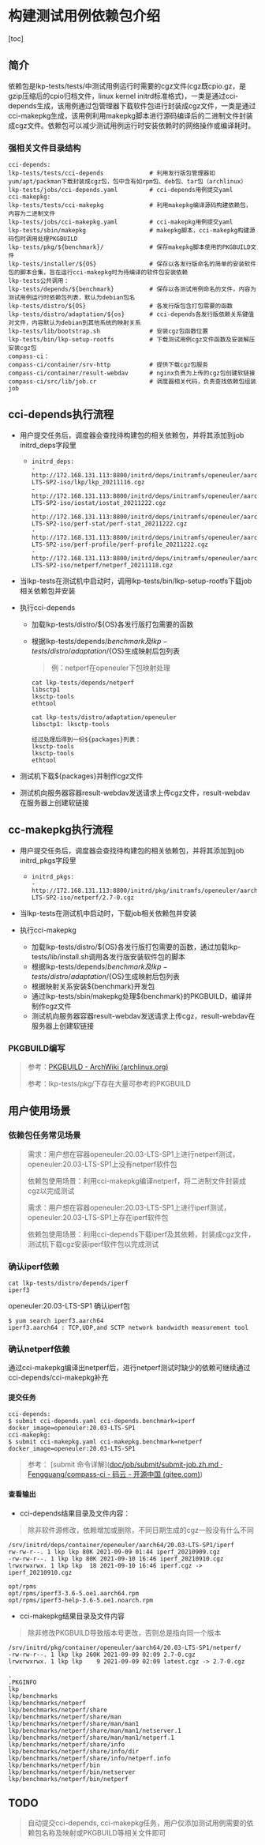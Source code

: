 # 构建测试用例依赖包介绍

[toc]

## 简介

依赖包是lkp-tests/tests/中测试用例运行时需要的cgz文件(cgz既cpio.gz，是gzip压缩后的cpio归档文件，linux kernel initrd标准格式)，一类是通过cci-depends生成，该用例通过包管理器下载软件包进行封装成cgz文件，一类是通过cci-makepkg生成，该用例利用makepkg脚本进行源码编译后的二进制文件封装成cgz文件。依赖包可以减少测试用例运行时安装依赖时的网络操作或编译耗时。

### 强相关文件目录结构

```shell
cci-depends:
lkp-tests/tests/cci-depends             # 利用发行版包管理器如yum/apt/packman下载封装成cgz包，包中含有如rpm包、deb包、tar包（archlinux）
lkp-tests/jobs/cci-depends.yaml         # cci-depends用例提交yaml
cci-makepkg:
lkp-tests/tests/cci-makepkg             # 利用makepkg编译源码构建依赖包，内容为二进制文件
lkp-tests/jobs/cci-makepkg.yaml         # cci-makepkg用例提交yaml
lkp-tests/sbin/makepkg                  # makepkg脚本，cci-makepkg构建源码包时调用处理PKGBUILD
lkp-tests/pkg/${benchmark}/             # 保存makepkg脚本使用的PKGBUILD文件
lkp-tests/installer/${OS}               # 保存以各发行版命名的简单的安装软件包的脚本合集，旨在运行cci-makepkg时为待编译的软件包安装依赖
lkp-tests公共调用：
lkp-tests/depends/${benchmark}          # 保存以各测试用例命名的文件，内容为测试用例运行时依赖包列表，默认为debian包名
lkp-tests/distro/${OS}                  # 各发行版包含打包需要的函数
lkp-tests/distro/adaptation/${os}       # cci-depends各发行版依赖关系键值对文件，内容默认为debian到其他系统的映射关系
lkp-tests/lib/bootstrap.sh              # 安装cgz包函数位置
lkp-tests/bin/lkp-setup-rootfs          # 下载测试用例cgz文件函数及安装解压安装cgz包
compass-ci：
compass-ci/container/srv-http           # 提供下载cgz包服务
compass-ci/container/result-webdav      # nginx负责为上传的cgz包创建软链接
compass-ci/src/lib/job.cr               # 调度器相关代码，负责查找依赖包组装job
```

## cci-depends执行流程

- 用户提交任务后，调度器会查找待构建包的相关依赖包，并将其添加到job initrd_deps字段里

  - ```
    initrd_deps:
    - http://172.168.131.113:8800/initrd/deps/initramfs/openeuler/aarch64/20.03-LTS-SP2-iso/lkp/lkp_20211116.cgz
    - http://172.168.131.113:8800/initrd/deps/initramfs/openeuler/aarch64/20.03-LTS-SP2-iso/iostat/iostat_20211222.cgz
    - http://172.168.131.113:8800/initrd/deps/initramfs/openeuler/aarch64/20.03-LTS-SP2-iso/perf-stat/perf-stat_20211222.cgz
    - http://172.168.131.113:8800/initrd/deps/initramfs/openeuler/aarch64/20.03-LTS-SP2-iso/perf-profile/perf-profile_20211222.cgz
    - http://172.168.131.113:8800/initrd/deps/initramfs/openeuler/aarch64/20.03-LTS-SP2-iso/netperf/netperf_20211118.cgz
    ```


- 当lkp-tests在测试机中启动时，调用lkp-tests/bin/lkp-setup-rootfs下载job相关依赖包并安装

- 执行cci-depends

  - 加载lkp-tests/distro/${OS}各发行版打包需要的函数
  - 根据lkp-tests/depends/${benchmark}及lkp-tests/distro/adaptation/${OS}生成映射后包列表
  	
  	>例：netperf在openeuler下包映射处理

  	```shell
  	cat lkp-tests/depends/netperf
  	libsctp1
  	lksctp-tools
  	ethtool
  	```
  	```shell
  	cat lkp-tests/distro/adaptation/openeuler
  	libsctp1: lksctp-tools
  	```

  	```
  	经过处理后得到一份${packages}列表：
  	lksctp-tools
  	lksctp-tools
  	ethtool
  	```

- 测试机下载${packages}并制作cgz文件

- 测试机向服务器容器result-webdav发送请求上传cgz文件，result-webdav在服务器上创建软链接

## cc-makepkg执行流程

- 用户提交任务后，调度器会查找待构建包的相关依赖包，并将其添加到job initrd_pkgs字段里

  - ```
    initrd_pkgs:
    - http://172.168.131.113:8800/initrd/pkg/initramfs/openeuler/aarch64/20.03-LTS-SP2-iso/netperf/2.7-0.cgz
    ```

- 当lkp-tests在测试机中启动时，下载job相关依赖包并安装

- 执行cci-makepkg
  - 加载lkp-tests/distro/${OS}各发行版打包需要的函数，通过加载lkp-tests/lib/install.sh调用各发行版安装软件包的脚本
  - 根据lkp-tests/depends/${benchmark}及lkp-tests/distro/adaptation/${OS}生成映射后包列表
  - 根据映射关系安装${benchmark}开发包
  - 通过lkp-tests/sbin/makepkg处理${benchmark}的PKGBUILD，编译并制作cgz文件
  - 测试机向服务器容器result-webdav发送请求上传cgz，result-webdav在服务器上创建软链接

### PKGBUILD编写

> 参考：[PKGBUILD - ArchWiki (archlinux.org)](https://wiki.archlinux.org/title/PKGBUILD)
>
> 参考：lkp-tests/pkg/下存在大量可参考的PKGBUILD

## 用户使用场景

### 依赖包任务常见场景

> 需求：用户想在容器openeuler:20.03-LTS-SP1上进行netperf测试，openeuler:20.03-LTS-SP1上没有netperf软件包
>
> 依赖包使用场景：利用cci-makepkg编译netperf，将二进制文件封装成cgz以完成测试
>
> 需求：用户想在容器openeuler:20.03-LTS-SP1上进行iperf测试，openeuler:20.03-LTS-SP1上存在iperf软件包
>
> 依赖包使用场景：利用cci-depends下载iperf及其依赖，封装成cgz文件，测试机下载cgz安装iperf软件包以完成测试

### 确认iperf依赖

```
cat lkp-tests/distro/depends/iperf
iperf3
```

openeuler:20.03-LTS-SP1 确认iperf包

```
$ yum search iperf3.aarch64
iperf3.aarch64 : TCP,UDP,and SCTP network bandwidth measurement tool
```

### 确认netperf依赖

通过cci-makepkg编译出netperf后，进行netperf测试时缺少的依赖可继续通过cci-depends/cci-makepkg补充

#### 提交任务

```shell
cci-depends: 
$ submit cci-depends.yaml cci-depends.benchmark=iperf docker_image=openeuler:20.03-LTS-SP1
cci-makepkg: 
$ submit cci-makepkg.yaml cci-makepkg.benchmark=netperf docker_image=openeuler:20.03-LTS-SP1
```

> 参考： [submit 命令详解]([doc/job/submit/submit-job.zh.md · Fengguang/compass-ci - 码云 - 开源中国 (gitee.com)](https://gitee.com/wu_fengguang/compass-ci/blob/master/doc/job/submit/submit-job.zh.md))

#### 查看输出

- cci-depends结果目录及文件内容：

> 除非软件源修改，依赖增加或删除，不同日期生成的cgz一般没有什么不同

```
/srv/initrd/deps/container/openeuler/aarch64/20.03-LTS-SP1/iperf
rw-rw-r--. 1 lkp lkp 80K 2021-09-09 01:44 iperf_20210909.cgz
-rw-rw-r--. 1 lkp lkp 80K 2021-09-10 16:46 iperf_20210910.cgz
lrwxrwxrwx. 1 lkp lkp  18 2021-09-10 16:46 iperf.cgz -> iperf_20210910.cgz
```

```shell
opt/rpms
opt/rpms/iperf3-3.6-5.oe1.aarch64.rpm
opt/rpms/iperf3-help-3.6-5.oe1.noarch.rpm
```

- cci-makepkg结果目录及文件内容

> 除非修改PKGBUILD导致版本号更改，否则总是指向同一个版本

```
/srv/initrd/pkg/container/openeuler/aarch64/20.03-LTS-SP1/netperf/
-rw-rw-r--. 1 lkp lkp 260K 2021-09-09 02:09 2.7-0.cgz
lrwxrwxrwx. 1 lkp lkp    9 2021-09-09 02:09 latest.cgz -> 2.7-0.cgz
```

```shell
.
.PKGINFO
lkp
lkp/benchmarks
lkp/benchmarks/netperf
lkp/benchmarks/netperf/share
lkp/benchmarks/netperf/share/man
lkp/benchmarks/netperf/share/man/man1
lkp/benchmarks/netperf/share/man/man1/netserver.1
lkp/benchmarks/netperf/share/man/man1/netperf.1
lkp/benchmarks/netperf/share/info
lkp/benchmarks/netperf/share/info/dir
lkp/benchmarks/netperf/share/info/netperf.info
lkp/benchmarks/netperf/bin
lkp/benchmarks/netperf/bin/netserver
lkp/benchmarks/netperf/bin/netperf
```

## TODO
> 自动提交cci-depends, cci-makepkg任务，用户仅添加测试用例需要的依赖包名称及映射或PKGBUILD等相关文件即可
